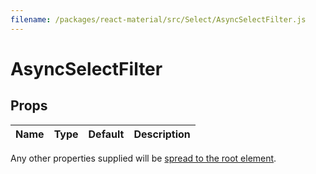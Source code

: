 ```yaml
---
filename: /packages/react-material/src/Select/AsyncSelectFilter.js
---
```


<!--- This documentation is automatically generated, do not try to edit it. -->

# AsyncSelectFilter



## Props

| Name | Type | Default | Description |
|:-----|:-----|:--------|:------------|

Any other properties supplied will be [spread to the root element](/guides/api#spread).

